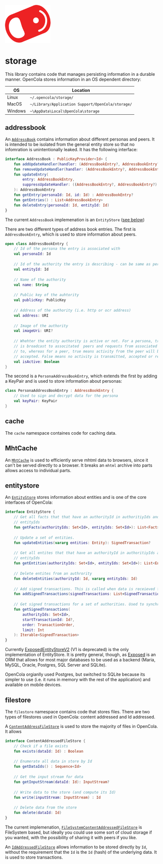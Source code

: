 <img src="../../../img/pull-tab.svg" width="150" />

# storage

This library contains code that manages persisting information in a durable manner. OpenCola stores information in an OS dependent directory:

|OS|Location|
|--|--------|
|Linux| ```~/.opencola/storage/```|
|MacOS| ```~/Library/Application Support/OpenCola/storage/```|
|Windows| ```~\AppData\Local\OpenCola\storage```|

## addressbook

An [```AddressBook```](./AddressBook.kt) contains information about different personas and peers. It is intended to be isolated from the general entity store so that no infomration is unintentionally leaked. It has the following interface:

```kotlin
interface AddressBook : PublicKeyProvider<Id> {
    fun addUpdateHandler(handler: (AddressBookEntry?, AddressBookEntry?) -> Unit)
    fun removeUpdateHandler(handler: (AddressBookEntry?, AddressBookEntry?) -> Unit)
    fun updateEntry(
        entry: AddressBookEntry,
        suppressUpdateHandler: ((AddressBookEntry?, AddressBookEntry?) -> Unit)? = null
    ): AddressBookEntry
    fun getEntry(personaId: Id, id: Id) : AddressBookEntry?
    fun getEntries() : List<AddressBookEntry>
    fun deleteEntry(personaId: Id, entityId: Id)
}
```

The current ```AddressBook``` implemenation is an ```EntityStore``` ([see below](#entitystore))

There are two different types of address book entries. The first is ```AddressBookEntry```, which is used to store information about peers.

```kotlin
open class AddressBookEntry {
    // Id of the persona the entry is associated with
    val personaId: Id

    // Id of the authority the entry is describing - can be same as personaId then describing self
    val entityId: Id

    // Name of the authority
    val name: String

    // Public key of the auhtority
    val publicKey: PublicKey

    // Address of the authority (i.e. http or ocr address)
    val address: URI

    // Image of the authority
    val imageUri: URI?

    // Whehter the entity authority is active or not. For a persona, true means activity
    // is broadcast to associtated  peers and requests from associated peers are responded 
    // to, whereas for a peer, true means activity from the peer will be requested and 
    // accepted. False means no activity is transmitted, accepted or responded to.
    val isActive: Boolean 
}
```

The second is a ```PersonaAddressBookEntry```, which extends the first by adding a KeyPair and is used to store information about personas:

```kotlin
class PersonaAddressBookEntry : AddressBookEntry {
    // Used to sign and decrypt data for the persona
    val keyPair: KeyPair
}
```

## cache

The ```cache``` namespace containes code for caching data.

## MhtCache

An [```MhtCache```](./MhtCache.kt) is used to efficiently serve mhtml data to browsers, since it can't be served directly to a browser. It breaks an ```mhtml``` archive into parts allows access to individual parts.

## entitystore

An [```EntityStore```](./src/main/kotlin/io/opencola/storage/entitystore/EntityStore.kt) stores information about entities and is one of the core interfaces of OpenCola:

```kotlin
interface EntityStore {
    // Get all facts that that have an authorityId in authoritiyIds and an entityId in
    // entityIds
    fun getFacts(authorityIds: Set<Id>, entityIds: Set<Id>): List<Fact>

    // Update a set of entities. 
    fun updateEntities(vararg entities: Entity): SignedTransaction?

    // Get all entites that that have an authorityId in authoritiyIds and an entityId in
    // entityIds
    fun getEntities(authorityIds: Set<Id>, entityIds: Set<Id>): List<Entity>

    // Delete entites from an authrority
    fun deleteEntities(authorityId: Id, vararg entityIds: Id)

    // Add signed transactions. This is called when data is receieved from a peer.
    fun addSignedTransactions(signedTransactions: List<SignedTransaction>)

    // Get signed transactions for a set of authorities. Used to synchronize data with peers
    fun getSignedTransactions(
        authorityIds: Set<Id>,
        startTransactionId: Id?,
        order: TransactionOrder,
        limit: Int
    ): Iterable<SignedTransaction>
}
```

Currently [ExposedEntityStoreV2](./src/main/kotlin/io/opencola/storage/entitystore/ExposedEntityStoreV2.kt) (V1 is deprecated) is the only implementation of EntityStore. It is pretty general, though, as [Exposed](https://github.com/JetBrains/Exposed) is an ORM that allows for most major databases to be used as a backend (Maria, MySQL, Oracle, Postgres, SQL Server and SQLite). 

OpenCola orgianlly used Postgres, but switched to SQLite because its simpler to use (i.e. it runs in memory with the rest of the application) and available on mobile devices. 

## filestore

The ```filestore``` namespace contains code that stores files. There are two types of filestores used in OpenCola: content addressed and Id addressed. 

A [```ContentAddressFileStore```](./src/main/kotlin/io/opencola/storage/filestore/ContentAddressedFileStore.kt) is used to store the majority of files in OpenCola. It allows 

```kotlin
interface ContentAddressedFileStore {
    // Check if a file exists
    fun exists(dataId: Id) : Boolean

    // Enumerate all data in store by Id
    fun getDataIds() : Sequence<Id>

    // Get the input stream for data
    fun getInputStream(dataId: Id): InputStream?

    // Write data to the store (and compute its Id)
    fun write(inputStream: InputStream) : Id

    // Delete data from the store
    fun delete(dataId: Id)
}
```

The current implemenation, [```FileSystemContentAddressedFileStore```](./src/main/kotlin/io/opencola/storage/filestore/FileSystemContentAddressedFileStore.kt) is FileSystem based, but ideally you could use some sort of cloud storage if you wanted, with the possibility of sharing it with peers if you like. 

An [```IdAddressedFileStore```](./src/main/kotlin/io/opencola/storage/filestore/IdAddressedFileStore.kt) allows information to be stored directly by ```Id```, without the requirement that the ```Id``` is the ```Id``` (hash) of the underlying data. It is used to store transactions. 


